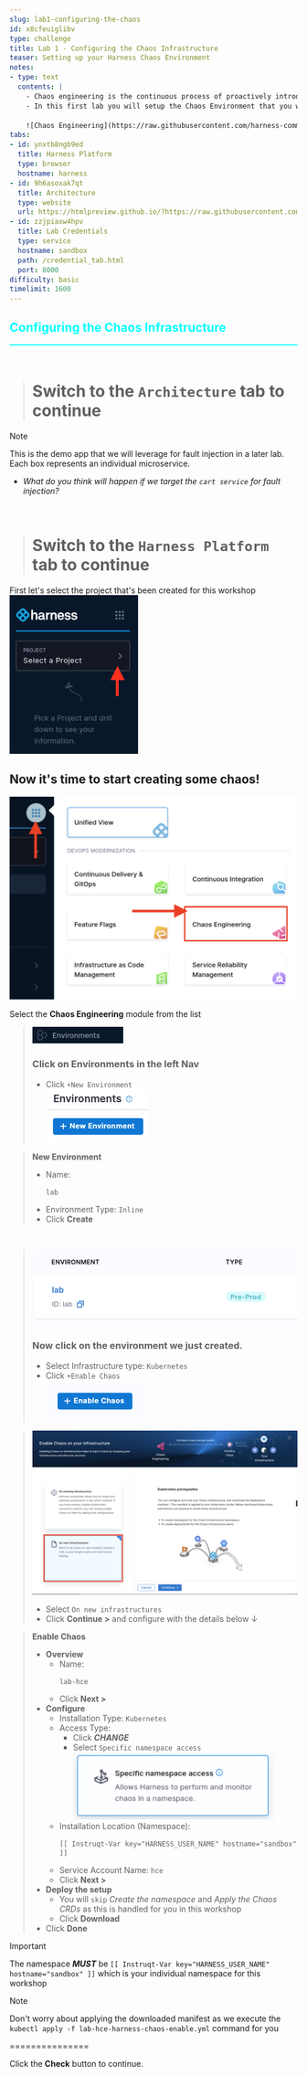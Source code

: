 ```yaml
---
slug: lab1-configuring-the-chaos
id: x8cfeuiglibv
type: challenge
title: Lab 1 - Configuring the Chaos Infrastructure
teaser: Setting up your Harness Chaos Environment
notes:
- type: text
  contents: |
    - Chaos engineering is the continuous process of proactively introducing disruptions to systems to assess and improve their resilience against real-world outages.
    - In this first lab you will setup the Chaos Environment that you will use for fault injection in subsequent labs.

    ![Chaos Engineering](https://raw.githubusercontent.com/harness-community/field-workshops/main/se-workshop-ce/assets/images/chaos-eng-steps.png)
tabs:
- id: ynxtb8ngb9ed
  title: Harness Platform
  type: browser
  hostname: harness
- id: 9h6asoxak7qt
  title: Architecture
  type: website
  url: https://htmlpreview.github.io/?https://raw.githubusercontent.com/harness-community/field-workshops/blob/main/se-workshop-ce/assets/misc/diagram.html
- id: zzjpiaxw4hpv
  title: Lab Credentials
  type: service
  hostname: sandbox
  path: /credential_tab.html
  port: 8000
difficulty: basic
timelimit: 1600
---
```


<style type="text/css" rel="stylesheet">
hr.cyan { background-color: cyan; color: cyan; height: 2px; margin-bottom: -10px; }
h2.cyan { color: cyan; }
</style><h2 class="cyan">Configuring the Chaos Infrastructure</h2>
<hr class="cyan">
<br><br>

> # Switch to the `Architecture` tab to continue

> [!NOTE]
> This is the demo app that we will leverage for fault injection in a later lab. Each box represents an individual microservice.

- *What do you think will happen if we target the `cart service` for fault injection?*

<br>

> # Switch to the `Harness Platform` tab to continue




First let's select the project that's been created for this workshop <br>
![project_selection.png](https://raw.githubusercontent.com/harness-community/field-workshops/main/assets/images/project_selection.png)

## Now it's time to start creating some chaos!
![](https://raw.githubusercontent.com/harness-community/field-workshops/main/se-workshop-ce/assets/images/ce_module.png)

Select the **Chaos Engineering** module from the list <br>

> ![](https://raw.githubusercontent.com/harness-community/field-workshops/main/se-workshop-ce/assets/images/ce_nav_environments.png)
> ### Click on **Environments** in the left Nav
> - Click `+New Environment` \
>     ![](https://raw.githubusercontent.com/harness-community/field-workshops/main/se-workshop-ce/assets/images/ce_new_environment.png)

> **New Environment**
> - Name: <pre>`lab`</pre>
> - Environment Type: `Inline`
> - Click **Create**

<br>

> ![](https://raw.githubusercontent.com/harness-community/field-workshops/main/se-workshop-ce/assets/images/ce_lab_environment.png)
> ### Now click on the environment we just created.
> - Select Infrastructure type: `Kubernetes`
> - Click `+Enable Chaos` \
>     ![](https://raw.githubusercontent.com/harness-community/field-workshops/main/se-workshop-ce/assets/images/ce_enable_chaos.png)

>![](https://raw.githubusercontent.com/harness-community/field-workshops/main/se-workshop-ce/assets/images/ce_enable_new_infra.png)
> - Select `On new infrastructures`
> - Click **Continue >** and configure with the details below ↓


> **Enable Chaos**
> - **Overview**
>   - Name: <pre>`lab-hce`</pre>
>   - Click **Next >**
> - **Configure**
>   - Installation Type: `Kubernetes`
>   - Access Type:
>     - Click ***CHANGE***
>     - Select `Specific namespace access` \
>         ![](https://raw.githubusercontent.com/harness-community/field-workshops/main/se-workshop-ce/assets/images/ce_enable_infra_namespace.png)
>   - Installation Location (Namespace): <pre>`[[ Instruqt-Var key="HARNESS_USER_NAME" hostname="sandbox" ]]`</pre>
>   - Service Account Name: `hce`
>   - Click **Next >**
> - **Deploy the setup**
>   - You will `skip` *Create the namespace* and *Apply the Chaos CRDs* as this is handled for you in this workshop
>   - Click **Download**
> - Click **Done**

> [!IMPORTANT]
> The namespace ***MUST*** be `[[ Instruqt-Var key="HARNESS_USER_NAME" hostname="sandbox" ]]` which is your individual namespace for this workshop

> [!NOTE]
> Don't worry about applying the downloaded manifest as we execute the `kubectl apply -f lab-hce-harness-chaos-enable.yml` command for you

===============

Click the **Check** button to continue.
